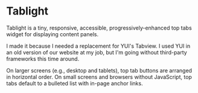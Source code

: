 # Tablight
Tablight is a tiny, responsive, accessible, progressively-enhanced top tabs widget for displaying content panels. 

I made it because I needed a replacement for YUI's Tabview. I used YUI in an old version of our website at my job, but I'm going without third-party frameworks this time around.

On larger screens (e.g., desktop and tablets), top tab buttons are arranged in horizontal order. On small screens and browsers without JavaScript, top tabs default to a bulleted list with in-page anchor links.
